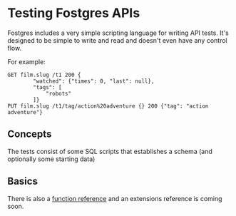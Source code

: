# Testing Fostgres APIs


Fostgres includes a very simple scripting language for writing API tests. It's designed to be simple to write and read and doesn't even have any control flow.

For example:

    GET film.slug /t1 200 {
            "watched": {"times": 0, "last": null},
            "tags": [
                "robots"
            ]}
    PUT film.slug /t1/tag/action%20adventure {} 200 {"tag": "action adventure"}



## Concepts

The tests consist of some SQL scripts that establishes a schema (and optionally some starting data)

## Basics

There is also a [function reference](./Functions.md) and an extensions reference is coming soon.

